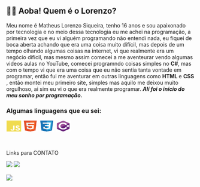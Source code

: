  ## 👋🏻 Aoba! Quem é o Lorenzo?
 
 Meu nome é Matheus Lorenzo Siqueira, tenho 16 anos e sou apaixonado por tecnologia e no meio dessa tecnologia eu me achei na programação, a primeira vez que eu vi alguém programando não entendi nada, eu fiquei de boca aberta achando que era uma coisa muito difícil, mas depois de um tempo olhando algumas coisas na internet, vi que realmente era um negócio dificil, mas mesmo assim comecei a me aventeurar vendo algumas videos aulas no YouTube, comecei programndo coisas simples no <b>C#</b>, mas com o tempo vi que era uma coisa que eu não sentia tanta vontade em programar, então fui me aventurar em outras linguagens como <b> HTML </b> e <b> CSS </b>, então montei meu primeiro site, simples mas aquilo me deixou muito orgulhoso, ai sim eu vi o que era realmente programar. <b> <i> Alí foi o início do meu sonho por programação. </i> </b>
 

<h3> Algumas linguagens que eu sei: </h3>
 <div style="display: inline_block">
  <img align="center" alt="Js" height="30" width="40" src="https://raw.githubusercontent.com/devicons/devicon/master/icons/javascript/javascript-plain.svg">
  <img align="center" alt="HTML" height="30" width="40" src="https://raw.githubusercontent.com/devicons/devicon/master/icons/html5/html5-original.svg">
  <img align="center" alt="CSS" height="30" width="40" src="https://raw.githubusercontent.com/devicons/devicon/master/icons/css3/css3-original.svg">
  <img align="center" alt="Csharp" height="30" width="40" src="https://raw.githubusercontent.com/devicons/devicon/master/icons/csharp/csharp-original.svg">
</div>
<br>
<br>

<span>Links para CONTATO</span>
<div>
  <a href = "mailto:matheuslorenzosiqueira1@gmail.com"><img src="https://img.shields.io/badge/-Gmail-%23333?style=for-the-badge&logo=gmail&logoColor=white" target="_blank"></a>
  <a href="https://www.linkedin.com/in/matheus-l-siqueira-19a847256/" target="_blank"><img src="https://img.shields.io/badge/-LinkedIn-%230077B5?style=for-the-badge&logo=linkedin&logoColor=white" target="_blank"></a>   
</div>
<br>


<picture>
<source
  srcset="https://github-readme-stats.vercel.app/api?username=LorenzoHzK&show_icons=true&theme=highcontrast"
  media="(prefers-color-scheme: dark)"
/>
<source
  srcset="https://github-readme-stats.vercel.app/api?username=anuraghazra&show_icons=true"
  media="(prefers-color-scheme: light), (prefers-color-scheme: no-preference)"
/>
<img src="https://github-readme-stats.vercel.app/api?username=anuraghazra&show_icons=true" />
</picture>
